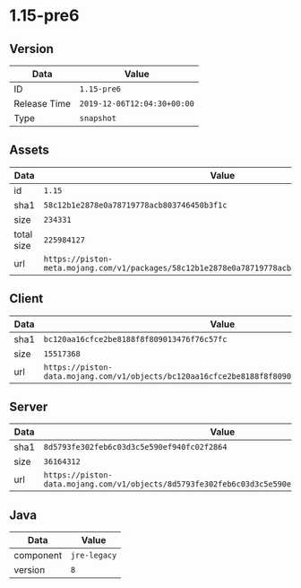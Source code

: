 # 1.15-pre6

## Version

|**Data**        | **Value**                 |
|----------------|-------------------------|
| ID   | ```1.15-pre6```   |
| Release Time   | ```2019-12-06T12:04:30+00:00```   |
| Type   | ```snapshot```   |

## Assets

|**Data**        | **Value**                 |
|----------------|-------------------------|
| id   | ```1.15```   |
| sha1   | ```58c12b1e2878e0a78719778acb803746450b3f1c```   |
| size   | ```234331```   |
| total size  | ```225984127```  |
| url       | ```https://piston-meta.mojang.com/v1/packages/58c12b1e2878e0a78719778acb803746450b3f1c/1.15.json``` |

## Client

|**Data**        | **Value**                 |
|----------------|-------------------------|
| sha1   | ```bc120aa16cfce2be8188f8f809013476f76c57fc```   |
| size   | ```15517368```   |
| url       | ```https://piston-data.mojang.com/v1/objects/bc120aa16cfce2be8188f8f809013476f76c57fc/client.jar``` |

## Server

|**Data**        | **Value**                 |
|----------------|-------------------------|
| sha1   | ```8d5793fe302feb6c03d3c5e590ef940fc02f2864```   |
| size   | ```36164312```   |
| url       | ```https://piston-data.mojang.com/v1/objects/8d5793fe302feb6c03d3c5e590ef940fc02f2864/server.jar``` |

## Java

|**Data**        | **Value**                 |
|----------------|-------------------------|
| component   | ```jre-legacy```   |
| version   | ```8```   |
